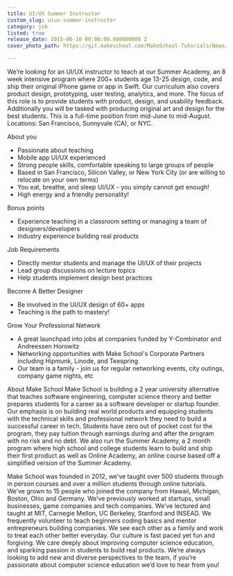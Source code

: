 ```yaml
---
title: UI/UX Summer Instructor
custom_slug: uiux-summer-instructor
category: job
listed: true
release_date: 2015-06-10 00:00:00.000000000 Z
cover_photo_path: https://git.makeschool.com/MakeSchool-Tutorials/News/94b69d37c3652447ed511d40d709a129f35553b3//7b20a26a-141b-494c-b51f-3f534ec239d4/cover_photo.png

---
```

We’re looking for an UI/UX instructor to teach at our Summer Academy, an 8 week intensive program where 200+ students age 13-25 design, code, and ship their original iPhone game or app in Swift. Our curriculum also covers product design, prototyping, user testing, analytics, and more. The focus of this role is to provide students with product, design, and usability feedback. Additionally you will be tasked with producing original art and design for the best students. This is a full-time position from mid-June to mid-August. Locations: San Francisco, Sunnyvale (CA), or NYC.

About you
- Passionate about teaching
- Mobile app UI/UX experienced
- Strong people skills, comfortable speaking to large groups of people
- Based in San Francisco, Silicon Valley, or New York City (or are willing to relocate on your own terms)
- You eat, breathe, and sleep UI/UX - you simply cannot get enough!
- High energy and a friendly personality!

Bonus points 
- Experience teaching in a classroom setting or managing a team of designers/developers
- Industry experience building real products

Job Requirements
- Directly mentor students and manage the UI/UX of their projects
- Lead group discussions on lecture topics
- Help students implement design best practices

Become A Better Designer
- Be involved in the UI/UX design of 60+ apps
- Teaching is the path to mastery!

Grow Your Professional Network
- A great launchpad into jobs at companies funded by Y-Combinator and Andreessen Horowitz
- Networking opportunities with Make School's Corporate Partners including Hipmunk, Linode, and Teespring
- Our team is a family - join us for regular networking events, city outings, company game nights, etc

About Make School
Make School is building a 2 year university alternative that teaches software engineering, computer science theory and better prepares students for a career as a software developer or startup founder. Our emphasis is on building real world products and equipping students with the technical skills and professional network they need to build a successful career in tech. Students have zero out of pocket cost for the program, they pay tuition through earnings during and after the program with no risk and no debt. We also run the Summer Academy, a 2 month program where high school and college students learn to build and ship their first product as well as Online Academy, an online course based off a simplified version of the Summer Academy.

Make School was founded in 2012, we’ve taught over 500 students through in person courses and over a million students through online tutorials. We’ve grown to 15 people who joined the company from Hawaii, Michigan, Boston, Ohio and Germany. We’ve previously worked at startups, small businesses, game companies and tech companies. We’ve lectured and taught at MIT, Carnegie Mellon, UC Berkeley, Stanford and INSEAD. We frequently volunteer to teach beginners coding basics and mentor entrepreneurs building companies. We see each other as a family and work to treat each other better everyday. Our culture is fast paced yet fun and forgiving. We care deeply about improving computer science education, and sparking passion in students to build real products. We’re always looking to add new and diverse perspectives to the team, if you’re passionate about computer science education we’d love to hear from you!